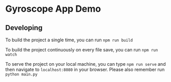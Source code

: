 # Gyroscope App Demo

## Developing

To build the project a single time, you can run `npm run build`

To build the project continuously on every file save, you can run `npm run watch`

To serve the project on your local machine, you can type `npm run serve` and then navigate to `localhost:8080` in your browser. Please also remember run `python main.py`
